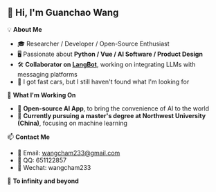 ## 👋 Hi, I'm Guanchao Wang

💡 **About Me**  
- 🎓 Researcher / Developer / Open-Source Enthusiast  
- 🖥️ Passionate about **Python / Vue / AI Software /  Product Design**  
- 🛠️ **Collaborator on [LangBot](https://github.com/rockchinq/langbot)**, working on integrating LLMs with messaging platforms  
- 🎸 I got fast cars, but I still haven't found what I'm looking for

💼 **What I'm Working On**  
- 🤖 **Open-source AI App**, to bring the convenience of AI to the world
- 🦾 **Currently pursuing a master's degree at Northwest University (China)**, focusing on machine learning 
 
📫 **Contact Me**  
- 📮 Email:  wangcham233@gmail.com 
- 🐧 QQ:  651122857
- 💬 Wechat:  wangcham233

🚀 **To infinity and beyond**







 

